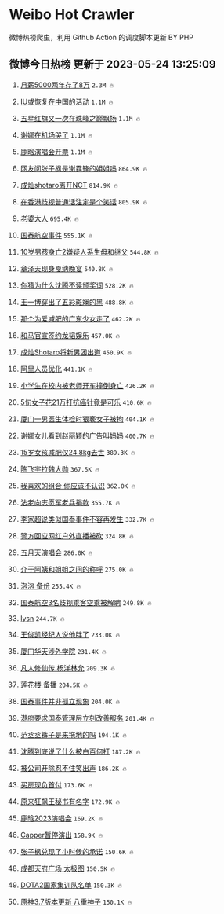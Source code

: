 # Weibo Hot Crawler 



微博热榜爬虫，利用 Github Action 的调度脚本更新 BY PHP 


## 微博今日热榜 更新于 2023-05-24 13:25:09 
1. [月薪5000两年存了8万](https://s.weibo.com/weibo?q=%23%E6%9C%88%E8%96%AA5000%E4%B8%A4%E5%B9%B4%E5%AD%98%E4%BA%868%E4%B8%87%23&t=31&band_rank=1&Refer=top) `2.3M 🔥` 

1. [IU或恢复在中国的活动](https://s.weibo.com/weibo?q=%23IU%E6%88%96%E6%81%A2%E5%A4%8D%E5%9C%A8%E4%B8%AD%E5%9B%BD%E7%9A%84%E6%B4%BB%E5%8A%A8%23&t=31&band_rank=2&Refer=top) `1.1M 🔥` 

1. [五星红旗又一次在珠峰之巅飘扬](https://s.weibo.com/weibo?q=%23%E4%BA%94%E6%98%9F%E7%BA%A2%E6%97%97%E5%8F%88%E4%B8%80%E6%AC%A1%E5%9C%A8%E7%8F%A0%E5%B3%B0%E4%B9%8B%E5%B7%85%E9%A3%98%E6%89%AC%23&t=31&band_rank=3&Refer=top) `1.1M 🔥` 

1. [谢娜在机场哭了](https://s.weibo.com/weibo?q=%23%E8%B0%A2%E5%A8%9C%E5%9C%A8%E6%9C%BA%E5%9C%BA%E5%93%AD%E4%BA%86%23&t=31&band_rank=4&Refer=top) `1.1M 🔥` 

1. [鹿晗演唱会开票](https://s.weibo.com/weibo?q=%23%E9%B9%BF%E6%99%97%E6%BC%94%E5%94%B1%E4%BC%9A%E5%BC%80%E7%A5%A8%23&t=31&band_rank=5&Refer=top) `1.1M 🔥` 

1. [网友问张子枫是谢霆锋的姐姐吗](https://s.weibo.com/weibo?q=%23%E7%BD%91%E5%8F%8B%E9%97%AE%E5%BC%A0%E5%AD%90%E6%9E%AB%E6%98%AF%E8%B0%A2%E9%9C%86%E9%94%8B%E7%9A%84%E5%A7%90%E5%A7%90%E5%90%97%23&t=31&band_rank=6&Refer=top) `864.9K 🔥` 

1. [成灿shotaro离开NCT](https://s.weibo.com/weibo?q=%23%E6%88%90%E7%81%BFshotaro%E7%A6%BB%E5%BC%80NCT%23&t=31&band_rank=7&Refer=top) `814.9K 🔥` 

1. [在香港歧视普通话注定是个笑话](https://s.weibo.com/weibo?q=%23%E5%9C%A8%E9%A6%99%E6%B8%AF%E6%AD%A7%E8%A7%86%E6%99%AE%E9%80%9A%E8%AF%9D%E6%B3%A8%E5%AE%9A%E6%98%AF%E4%B8%AA%E7%AC%91%E8%AF%9D%23&t=31&band_rank=8&Refer=top) `805.9K 🔥` 

1. [老婆大人](https://s.weibo.com/weibo?q=%E8%80%81%E5%A9%86%E5%A4%A7%E4%BA%BA&t=31&band_rank=9&Refer=top) `695.4K 🔥` 

1. [国泰航空事件](https://s.weibo.com/weibo?q=%E5%9B%BD%E6%B3%B0%E8%88%AA%E7%A9%BA%E4%BA%8B%E4%BB%B6&t=31&band_rank=10&Refer=top) `555.1K 🔥` 

1. [10岁男孩身亡2嫌疑人系生母和继父](https://s.weibo.com/weibo?q=%2310%E5%B2%81%E7%94%B7%E5%AD%A9%E8%BA%AB%E4%BA%A12%E5%AB%8C%E7%96%91%E4%BA%BA%E7%B3%BB%E7%94%9F%E6%AF%8D%E5%92%8C%E7%BB%A7%E7%88%B6%23&t=31&band_rank=11&Refer=top) `544.8K 🔥` 

1. [章泽天现身戛纳晚宴](https://s.weibo.com/weibo?q=%23%E7%AB%A0%E6%B3%BD%E5%A4%A9%E7%8E%B0%E8%BA%AB%E6%88%9B%E7%BA%B3%E6%99%9A%E5%AE%B4%23&t=31&band_rank=12&Refer=top) `540.8K 🔥` 

1. [你猜为什么沈腾不读颁奖词](https://s.weibo.com/weibo?q=%23%E4%BD%A0%E7%8C%9C%E4%B8%BA%E4%BB%80%E4%B9%88%E6%B2%88%E8%85%BE%E4%B8%8D%E8%AF%BB%E9%A2%81%E5%A5%96%E8%AF%8D%23&t=31&band_rank=13&Refer=top) `528.2K 🔥` 

1. [王一博穿出了五彩斑斓的黑](https://s.weibo.com/weibo?q=%23%E7%8E%8B%E4%B8%80%E5%8D%9A%E7%A9%BF%E5%87%BA%E4%BA%86%E4%BA%94%E5%BD%A9%E6%96%91%E6%96%93%E7%9A%84%E9%BB%91%23&t=31&band_rank=14&Refer=top) `488.8K 🔥` 

1. [那个为爱减肥的广东少女走了](https://s.weibo.com/weibo?q=%23%E9%82%A3%E4%B8%AA%E4%B8%BA%E7%88%B1%E5%87%8F%E8%82%A5%E7%9A%84%E5%B9%BF%E4%B8%9C%E5%B0%91%E5%A5%B3%E8%B5%B0%E4%BA%86%23&t=31&band_rank=15&Refer=top) `462.2K 🔥` 

1. [和马官宣签约龙韬娱乐](https://s.weibo.com/weibo?q=%23%E5%92%8C%E9%A9%AC%E5%AE%98%E5%AE%A3%E7%AD%BE%E7%BA%A6%E9%BE%99%E9%9F%AC%E5%A8%B1%E4%B9%90%23&t=31&band_rank=16&Refer=top) `457.0K 🔥` 

1. [成灿Shotaro将新男团出道](https://s.weibo.com/weibo?q=%23%E6%88%90%E7%81%BFShotaro%E5%B0%86%E6%96%B0%E7%94%B7%E5%9B%A2%E5%87%BA%E9%81%93%23&t=31&band_rank=17&Refer=top) `450.9K 🔥` 

1. [阿里人员优化](https://s.weibo.com/weibo?q=%E9%98%BF%E9%87%8C%E4%BA%BA%E5%91%98%E4%BC%98%E5%8C%96&t=31&band_rank=18&Refer=top) `441.1K 🔥` 

1. [小学生在校内被老师开车撞倒身亡](https://s.weibo.com/weibo?q=%23%E5%B0%8F%E5%AD%A6%E7%94%9F%E5%9C%A8%E6%A0%A1%E5%86%85%E8%A2%AB%E8%80%81%E5%B8%88%E5%BC%80%E8%BD%A6%E6%92%9E%E5%80%92%E8%BA%AB%E4%BA%A1%23&t=31&band_rank=19&Refer=top) `426.2K 🔥` 

1. [5旬女子花21万打抗癌针竟是可乐](https://s.weibo.com/weibo?q=%235%E6%97%AC%E5%A5%B3%E5%AD%90%E8%8A%B121%E4%B8%87%E6%89%93%E6%8A%97%E7%99%8C%E9%92%88%E7%AB%9F%E6%98%AF%E5%8F%AF%E4%B9%90%23&t=31&band_rank=20&Refer=top) `410.6K 🔥` 

1. [厦门一男医生体检时猥亵女子被拘](https://s.weibo.com/weibo?q=%23%E5%8E%A6%E9%97%A8%E4%B8%80%E7%94%B7%E5%8C%BB%E7%94%9F%E4%BD%93%E6%A3%80%E6%97%B6%E7%8C%A5%E4%BA%B5%E5%A5%B3%E5%AD%90%E8%A2%AB%E6%8B%98%23&t=31&band_rank=21&Refer=top) `404.1K 🔥` 

1. [谢娜女儿看到赵丽颖的广告叫妈妈](https://s.weibo.com/weibo?q=%23%E8%B0%A2%E5%A8%9C%E5%A5%B3%E5%84%BF%E7%9C%8B%E5%88%B0%E8%B5%B5%E4%B8%BD%E9%A2%96%E7%9A%84%E5%B9%BF%E5%91%8A%E5%8F%AB%E5%A6%88%E5%A6%88%23&t=31&band_rank=22&Refer=top) `400.7K 🔥` 

1. [15岁女孩减肥仅24.8kg去世](https://s.weibo.com/weibo?q=%2315%E5%B2%81%E5%A5%B3%E5%AD%A9%E5%87%8F%E8%82%A5%E4%BB%8524.8kg%E5%8E%BB%E4%B8%96%23&t=31&band_rank=23&Refer=top) `389.3K 🔥` 

1. [陈飞宇拉魏大勋](https://s.weibo.com/weibo?q=%E9%99%88%E9%A3%9E%E5%AE%87%E6%8B%89%E9%AD%8F%E5%A4%A7%E5%8B%8B&t=31&band_rank=24&Refer=top) `367.5K 🔥` 

1. [我喜欢的组合 你应该不认识](https://s.weibo.com/weibo?q=%E6%88%91%E5%96%9C%E6%AC%A2%E7%9A%84%E7%BB%84%E5%90%88%20%E4%BD%A0%E5%BA%94%E8%AF%A5%E4%B8%8D%E8%AE%A4%E8%AF%86&t=31&band_rank=25&Refer=top) `362.0K 🔥` 

1. [法老向志愿军老兵捐款](https://s.weibo.com/weibo?q=%E6%B3%95%E8%80%81%E5%90%91%E5%BF%97%E6%84%BF%E5%86%9B%E8%80%81%E5%85%B5%E6%8D%90%E6%AC%BE&t=31&band_rank=26&Refer=top) `355.7K 🔥` 

1. [李家超说类似国泰事件不容再发生](https://s.weibo.com/weibo?q=%23%E6%9D%8E%E5%AE%B6%E8%B6%85%E8%AF%B4%E7%B1%BB%E4%BC%BC%E5%9B%BD%E6%B3%B0%E4%BA%8B%E4%BB%B6%E4%B8%8D%E5%AE%B9%E5%86%8D%E5%8F%91%E7%94%9F%23&t=31&band_rank=27&Refer=top) `332.7K 🔥` 

1. [警方回应网红户外直播被砍](https://s.weibo.com/weibo?q=%23%E8%AD%A6%E6%96%B9%E5%9B%9E%E5%BA%94%E7%BD%91%E7%BA%A2%E6%88%B7%E5%A4%96%E7%9B%B4%E6%92%AD%E8%A2%AB%E7%A0%8D%23&t=31&band_rank=28&Refer=top) `324.8K 🔥` 

1. [五月天演唱会](https://s.weibo.com/weibo?q=%E4%BA%94%E6%9C%88%E5%A4%A9%E6%BC%94%E5%94%B1%E4%BC%9A&t=31&band_rank=29&Refer=top) `286.0K 🔥` 

1. [介于阿姨和姐姐之间的称呼](https://s.weibo.com/weibo?q=%23%E4%BB%8B%E4%BA%8E%E9%98%BF%E5%A7%A8%E5%92%8C%E5%A7%90%E5%A7%90%E4%B9%8B%E9%97%B4%E7%9A%84%E7%A7%B0%E5%91%BC%23&t=31&band_rank=30&Refer=top) `275.0K 🔥` 

1. [泡泡 备份](https://s.weibo.com/weibo?q=%E6%B3%A1%E6%B3%A1%20%E5%A4%87%E4%BB%BD&t=31&band_rank=31&Refer=top) `255.4K 🔥` 

1. [国泰航空3名歧视乘客空乘被解聘](https://s.weibo.com/weibo?q=%23%E5%9B%BD%E6%B3%B0%E8%88%AA%E7%A9%BA3%E5%90%8D%E6%AD%A7%E8%A7%86%E4%B9%98%E5%AE%A2%E7%A9%BA%E4%B9%98%E8%A2%AB%E8%A7%A3%E8%81%98%23&t=31&band_rank=32&Refer=top) `249.8K 🔥` 

1. [lysn](https://s.weibo.com/weibo?q=lysn&t=31&band_rank=33&Refer=top) `244.7K 🔥` 

1. [王俊凯经纪人说他胖了](https://s.weibo.com/weibo?q=%23%E7%8E%8B%E4%BF%8A%E5%87%AF%E7%BB%8F%E7%BA%AA%E4%BA%BA%E8%AF%B4%E4%BB%96%E8%83%96%E4%BA%86%23&t=31&band_rank=34&Refer=top) `233.0K 🔥` 

1. [厦门华天涉外学院](https://s.weibo.com/weibo?q=%E5%8E%A6%E9%97%A8%E5%8D%8E%E5%A4%A9%E6%B6%89%E5%A4%96%E5%AD%A6%E9%99%A2&t=31&band_rank=35&Refer=top) `231.4K 🔥` 

1. [凡人修仙传 杨洋林允](https://s.weibo.com/weibo?q=%E5%87%A1%E4%BA%BA%E4%BF%AE%E4%BB%99%E4%BC%A0%20%E6%9D%A8%E6%B4%8B%E6%9E%97%E5%85%81&t=31&band_rank=36&Refer=top) `209.3K 🔥` 

1. [莲花楼 备播](https://s.weibo.com/weibo?q=%E8%8E%B2%E8%8A%B1%E6%A5%BC%20%E5%A4%87%E6%92%AD&t=31&band_rank=37&Refer=top) `204.5K 🔥` 

1. [国泰事件并非孤立现象](https://s.weibo.com/weibo?q=%23%E5%9B%BD%E6%B3%B0%E4%BA%8B%E4%BB%B6%E5%B9%B6%E9%9D%9E%E5%AD%A4%E7%AB%8B%E7%8E%B0%E8%B1%A1%23&t=31&band_rank=38&Refer=top) `204.0K 🔥` 

1. [港府要求国泰管理层立刻改善服务](https://s.weibo.com/weibo?q=%23%E6%B8%AF%E5%BA%9C%E8%A6%81%E6%B1%82%E5%9B%BD%E6%B3%B0%E7%AE%A1%E7%90%86%E5%B1%82%E7%AB%8B%E5%88%BB%E6%94%B9%E5%96%84%E6%9C%8D%E5%8A%A1%23&t=31&band_rank=39&Refer=top) `201.4K 🔥` 

1. [范丞丞裤子是来拖地的吗](https://s.weibo.com/weibo?q=%E8%8C%83%E4%B8%9E%E4%B8%9E%E8%A3%A4%E5%AD%90%E6%98%AF%E6%9D%A5%E6%8B%96%E5%9C%B0%E7%9A%84%E5%90%97&t=31&band_rank=40&Refer=top) `194.1K 🔥` 

1. [沈腾到底说了什么被白百何打](https://s.weibo.com/weibo?q=%23%E6%B2%88%E8%85%BE%E5%88%B0%E5%BA%95%E8%AF%B4%E4%BA%86%E4%BB%80%E4%B9%88%E8%A2%AB%E7%99%BD%E7%99%BE%E4%BD%95%E6%89%93%23&t=31&band_rank=41&Refer=top) `187.2K 🔥` 

1. [被公司开除忍不住笑出声](https://s.weibo.com/weibo?q=%23%E8%A2%AB%E5%85%AC%E5%8F%B8%E5%BC%80%E9%99%A4%E5%BF%8D%E4%B8%8D%E4%BD%8F%E7%AC%91%E5%87%BA%E5%A3%B0%23&t=31&band_rank=42&Refer=top) `186.2K 🔥` 

1. [买房现负首付](https://s.weibo.com/weibo?q=%23%E4%B9%B0%E6%88%BF%E7%8E%B0%E8%B4%9F%E9%A6%96%E4%BB%98%23&t=31&band_rank=43&Refer=top) `173.6K 🔥` 

1. [原来狂飙王秘书有名字](https://s.weibo.com/weibo?q=%23%E5%8E%9F%E6%9D%A5%E7%8B%82%E9%A3%99%E7%8E%8B%E7%A7%98%E4%B9%A6%E6%9C%89%E5%90%8D%E5%AD%97%23&t=31&band_rank=44&Refer=top) `172.9K 🔥` 

1. [鹿晗2023演唱会](https://s.weibo.com/weibo?q=%23%E9%B9%BF%E6%99%972023%E6%BC%94%E5%94%B1%E4%BC%9A%23&t=31&band_rank=45&Refer=top) `169.2K 🔥` 

1. [Capper暂停演出](https://s.weibo.com/weibo?q=%23Capper%E6%9A%82%E5%81%9C%E6%BC%94%E5%87%BA%23&t=31&band_rank=46&Refer=top) `158.9K 🔥` 

1. [张子枫兑现了小时候的承诺](https://s.weibo.com/weibo?q=%23%E5%BC%A0%E5%AD%90%E6%9E%AB%E5%85%91%E7%8E%B0%E4%BA%86%E5%B0%8F%E6%97%B6%E5%80%99%E7%9A%84%E6%89%BF%E8%AF%BA%23&t=31&band_rank=47&Refer=top) `150.6K 🔥` 

1. [成都天府广场 太极图](https://s.weibo.com/weibo?q=%E6%88%90%E9%83%BD%E5%A4%A9%E5%BA%9C%E5%B9%BF%E5%9C%BA%20%E5%A4%AA%E6%9E%81%E5%9B%BE&t=31&band_rank=48&Refer=top) `150.5K 🔥` 

1. [DOTA2国家集训队名单](https://s.weibo.com/weibo?q=%23DOTA2%E5%9B%BD%E5%AE%B6%E9%9B%86%E8%AE%AD%E9%98%9F%E5%90%8D%E5%8D%95%23&t=31&band_rank=49&Refer=top) `150.3K 🔥` 

1. [原神3.7版本更新 八重神子](https://s.weibo.com/weibo?q=%23%E5%8E%9F%E7%A5%9E3.7%E7%89%88%E6%9C%AC%E6%9B%B4%E6%96%B0%20%E5%85%AB%E9%87%8D%E7%A5%9E%E5%AD%90%23&t=31&band_rank=50&Refer=top) `150.1K 🔥` 

